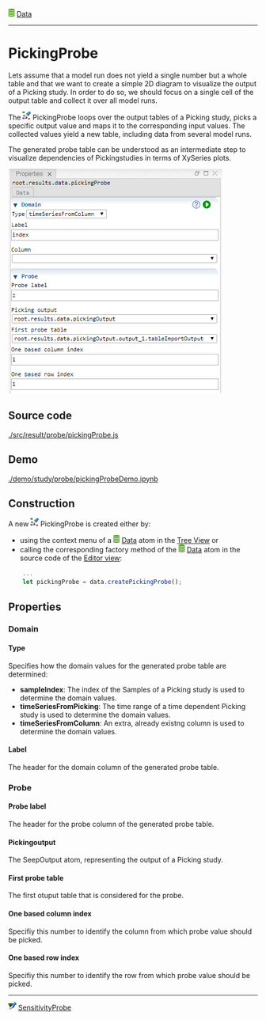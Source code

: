 ![](../../../../icons/data.png) [Data](../../result/data/data.md)

----

# PickingProbe

Lets assume that a model run does not yield a single number but a whole table and that we
want to create a simple 2D diagram to visualize the output of a Picking study. In order to do so,
we should focus on a single cell of the output table and collect it over all model runs.   

The ![](../../../../icons/pickingProbe.png) PickingProbe loops over the output tables of a Picking study,
picks a specific output value and maps it to the corresponding input values. The collected values 
yield a new table, including data from several model runs.  

The generated probe table can be understood as an intermediate step to visualize dependencies of
Pickingstudies in terms of XySeries plots. 

![](../../../images/pickingProbe.png)

## Source code

[./src/result/probe/pickingProbe.js](../../../../src/result/probe/pickingProbe.js)

## Demo

[./demo/study/probe/pickingProbeDemo.ipynb](../../../../demo/study/probe/pickingProbeDemo.ipynb)

## Construction
		
A new ![](../../../../icons/pickingProbe.png) PickingProbe is created either by: 

* using the context menu of a ![](../../../../icons/data.png) [Data](../../data/data.md) atom in the [Tree View](../../../views/treeView.md) or
* calling the corresponding factory method of the ![](../../../../icons/data.png) [Data](../../data/data.md) atom in the source code of the [Editor view](../../../views/editorView.md):

```javascript
    ...
    let pickingProbe = data.createPickingProbe();	     
```

## Properties

### Domain

#### Type

Specifies how the domain values for the generated probe table are determined:

* **sampleIndex**: The index of the Samples of a Picking study is used to determine the domain values. 
* **timeSeriesFromPicking**: The time range of a time dependent Picking study is used to determine the domain values.
* **timeSeriesFromColumn**: An extra, already existng column is used to determine the domain values. 

#### Label

The header for the domain column of the generated probe table. 

### Probe

#### Probe label

The header for the probe column of the generated probe table. 

#### Pickingoutput

The SeepOutput atom, representing the output of a Picking study.

#### First probe table

The first otuput table that is considered for the probe. 

#### One based column index

Specifiy this number to identify the column from which probe value should be picked. 

#### One based row index

Specifiy this number to identify the row from which probe value should be picked. 

----

![](../../../../icons/sensitivityProbe.png) [SensitivityProbe](./sensitivityProbe.md)

